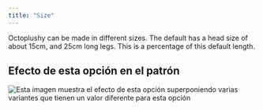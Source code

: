 ```yaml
---
title: "Size"
---
```


Octoplushy can be made in different sizes. The default has a head size of about 15cm, and 25cm long legs. This is a percentage of this default length.

## Efecto de esta opción en el patrón

![Esta imagen muestra el efecto de esta opción superponiendo varias variantes que tienen un valor diferente para esta opción](octoplushy_size_sample.svg "Efecto de esta opción en el patrón")
